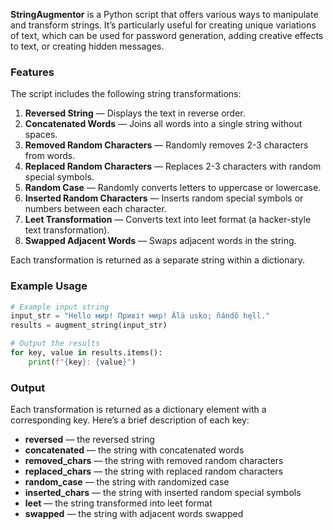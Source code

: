 **StringAugmentor** is a Python script that offers various ways to manipulate and transform strings. It’s particularly useful for creating unique variations of text, which can be used for password generation, adding creative effects to text, or creating hidden messages.

### Features

The script includes the following string transformations:

1. **Reversed String** — Displays the text in reverse order.
2. **Concatenated Words** — Joins all words into a single string without spaces.
3. **Removed Random Characters** — Randomly removes 2-3 characters from words.
4. **Replaced Random Characters** — Replaces 2-3 characters with random special symbols.
5. **Random Case** — Randomly converts letters to uppercase or lowercase.
6. **Inserted Random Characters** — Inserts random special symbols or numbers between each character.
7. **Leet Transformation** — Converts text into leet format (a hacker-style text transformation).
8. **Swapped Adjacent Words** — Swaps adjacent words in the string.

Each transformation is returned as a separate string within a dictionary.

### Example Usage

```python
# Example input string
input_str = "Hello мир! Привіт мир! Älä usko; ñándõ hęll."
results = augment_string(input_str)

# Output the results
for key, value in results.items():
    print(f"{key}: {value}")
```

### Output

Each transformation is returned as a dictionary element with a corresponding key. Here’s a brief description of each key:

- **reversed** — the reversed string
- **concatenated** — the string with concatenated words
- **removed_chars** — the string with removed random characters
- **replaced_chars** — the string with replaced random characters
- **random_case** — the string with randomized case
- **inserted_chars** — the string with inserted random special symbols
- **leet** — the string transformed into leet format
- **swapped** — the string with adjacent words swapped
